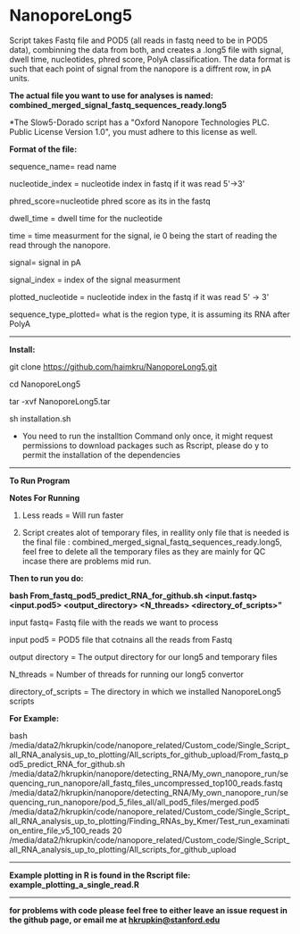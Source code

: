 # NanoporeLong5
Script takes Fastq file and POD5 (all reads in fastq need to be in POD5 data), combinning the data from both, and creates a .long5 file with signal, dwell time, nucleotides, phred score, PolyA classification.  The data format is such that each point of signal from the nanopore is a diffrent row, in pA units.

**The actual file you want to use for analyses is named: combined_merged_signal_fastq_sequences_ready.long5**


*The Slow5-Dorado script has a "Oxford Nanopore Technologies PLC. Public License Version 1.0", you must adhere to this license as well.


**Format of the file:**

sequence_name= read name

nucleotide_index = nucleotide index in fastq if it was read 5'->3'

phred_score=nucleotide phred score as its in the fastq

dwell_time = dwell time for the nucleotide

time = time measurment for the signal, ie 0 being the start of reading the read through the nanopore.

signal= signal in pA

signal_index = index of the signal measurment

plotted_nucleotide = nucleotide index in the fastq if it was read 5' -> 3'

sequence_type_plotted= what is the region type, it is assuming its RNA after PolyA





----------------------------------------------------------------------------------------------------------------------------------------------

****Install:****

git clone https://github.com/haimkru/NanoporeLong5.git

cd NanoporeLong5

tar -xvf NanoporeLong5.tar

sh installation.sh

* You need to run the installtion Command only once, it might request permissions to download packages such as Rscript, please do y to permit the installation of the dependencies

----------------------------------------------------------------------------------------------------------------------------------------------





**To Run Program**

**Notes For Running**
1. Less reads = Will run faster
  
2. Script creates alot of temporary files, in reallity only file that is needed is the final file : combined_merged_signal_fastq_sequences_ready.long5, feel free to delete all the temporary files as they are mainly for QC incase there are problems mid run.



**Then to run you do:**

**bash From_fastq_pod5_predict_RNA_for_github.sh  <input.fastq> <input.pod5> <output_directory> <N_threads> <directory_of_scripts>"**



input fastq= Fastq file with the reads we want to process

input pod5 = POD5 file that cotnains all the reads from Fastq

output directory = The output directory for our long5 and temporary files 

N_threads = Number of threads for running our long5 convertor

directory_of_scripts = The directory in which we installed NanoporeLong5 scripts 




**For Example:**

bash /media/data2/hkrupkin/code/nanopore_related/Custom_code/Single_Script_all_RNA_analysis_up_to_plotting/All_scripts_for_github_upload/From_fastq_pod5_predict_RNA_for_github.sh /media/data2/hkrupkin/nanopore/detecting_RNA/My_own_nanopore_run/sequencing_run_nanopore/all_fastq_files_uncompressed_top100_reads.fastq /media/data2/hkrupkin/nanopore/detecting_RNA/My_own_nanopore_run/sequencing_run_nanopore/pod_5_files_all/all_pod5_files/merged.pod5 /media/data2/hkrupkin/code/nanopore_related/Custom_code/Single_Script_all_RNA_analysis_up_to_plotting/Finding_RNAs_by_Kmer/Test_run_examination_entire_file_v5_100_reads 20 /media/data2/hkrupkin/code/nanopore_related/Custom_code/Single_Script_all_RNA_analysis_up_to_plotting/All_scripts_for_github_upload


----------------------------------------------------------------------------------------------------------------------------------------------

**Example plotting in R is found in the Rscript file: example_plotting_a_single_read.R**

----------------------------------------------------------------------------------------------------------------------------------------------

**for problems with code please feel free to either leave an issue request in the github page, or email me at hkrupkin@stanford.edu**





